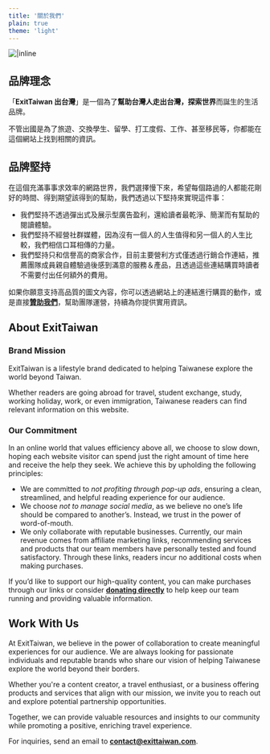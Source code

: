 ```yaml
---
title: '關於我們'
plain: true
theme: 'light'
---
```


![|inline](/banner.jpg)

## 品牌理念

「**ExitTaiwan 出台灣**」是一個為了**幫助台灣人走出台灣，探索世界**而誕生的生活品牌。

不管出國是為了旅遊、交換學生、留學、打工度假、工作、甚至移民等，你都能在這個網站上找到相關的資訊。

## 品牌堅持

在這個充滿事事求效率的網路世界，我們選擇慢下來，希望每個路過的人都能花剛好的時間、得到期望該得到的幫助，我們透過以下堅持來實現這件事：

- 我們堅持不透過彈出式及展示型廣告盈利，還給讀者最乾淨、簡潔而有幫助的閱讀體驗。
- 我們堅持不經營社群媒體，因為沒有一個人的人生值得和另一個人的人生比較，我們相信口耳相傳的力量。
- 我們堅持只和信譽高的商家合作，目前主要營利方式僅透過行銷合作連結，推薦團隊成員親自體驗過後感到滿意的服務＆產品，且透過這些連結購買時讀者不需要付出任何額外的費用。

如果你願意支持高品質的圖文內容，你可以透過網站上的連結進行購買的動作，或是直接[**贊助我們**](https://exittaiwan.gumroad.com/l/membership)，幫助團隊運營，持續為你提供實用資訊。

## About ExitTaiwan

### Brand Mission

ExitTaiwan is a lifestyle brand dedicated to helping Taiwanese explore the world beyond Taiwan.

Whether readers are going abroad for travel, student exchange, study, working holiday, work, or even immigration, Taiwanese readers can find relevant information on this website.

### Our Commitment

In an online world that values efficiency above all, we choose to slow down, hoping each website visitor can spend just the right amount of time here and receive the help they seek. We achieve this by upholding the following principles:

- We are committed to *not profiting through pop-up ads*, ensuring a clean, streamlined, and helpful reading experience for our audience.
- We choose *not to manage social media*, as we believe no one’s life should be compared to another’s. Instead, we trust in the power of word-of-mouth.
- We only collaborate with reputable businesses. Currently, our main revenue comes from affiliate marketing links, recommending services and products that our team members have personally tested and found satisfactory. Through these links, readers incur no additional costs when making purchases.

If you’d like to support our high-quality content, you can make purchases through our links or consider [**donating directly**]((https://exittaiwan.gumroad.com/l/membership)) to help keep our team running and providing valuable information.

## Work With Us

At ExitTaiwan, we believe in the power of collaboration to create meaningful experiences for our audience. We are always looking for passionate individuals and reputable brands who share our vision of helping Taiwanese explore the world beyond their borders.

Whether you're a content creator, a travel enthusiast, or a business offering products and services that align with our mission, we invite you to reach out and explore potential partnership opportunities.

Together, we can provide valuable resources and insights to our community while promoting a positive, enriching travel experience.

For inquiries, send an email to **contact@exittaiwan.com**.